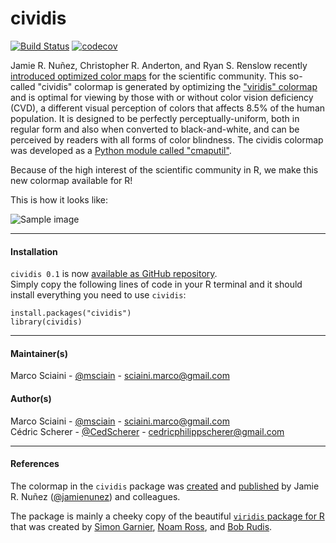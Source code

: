 # cividis

[![Build Status](https://travis-ci.org/marcosci/cividis.svg?branch=master)](https://travis-ci.org/marcosci/cividis)
[![codecov](https://codecov.io/gh/marcosci/cividis/branch/master/graph/badge.svg)](https://codecov.io/gh/marcosci/cividis)

Jamie R. Nuñez, Christopher R. Anderton, and Ryan S. Renslow recently
[introduced optimized color maps](https://arxiv.org/ftp/arxiv/papers/1712/1712.01662.pdf)
for the scientific community. This so-called "cividis" colormap is generated
by optimizing the ["viridis" colormap](https://bids.github.io/colormap/) and is
optimal for viewing by those with or without color vision deficiency (CVD), a
different visual perception of colors that affects 8.5% of the human population.
It is designed to be perfectly perceptually-uniform, both in regular form and
also when converted to black-and-white, and can be perceived by readers with
all forms of color blindness. The cividis colormap was developed as a
[Python module called "cmaputil"](https://github.com/pnnl/cmaputil).

Because of the high interest of the scientific community in R, we make this
new colormap available for R!

This is how it looks like:

![Sample image](https://raw.githubusercontent.com/msciain/blablabla)

---

#### Installation

`cividis 0.1` is now [available as GitHub repository](https://github.com/marcosci/cividis).  
Simply copy the following lines of code in your R terminal and it should install
everything you need to use `cividis`:

```{r}
install.packages("cividis")
library(cividis)
```

---

#### Maintainer(s)

Marco Sciaini - [@msciain](https://twitter.com/msciain) - <sciaini.marco@gmail.com>

#### Author(s)

Marco Sciaini - [@msciain](https://twitter.com/msciain) - <sciaini.marco@gmail.com>   
Cédric Scherer - [@CedScherer](https://twitter.com/CedScherer) - <cedricphilippscherer@gmail.com>

---

#### References

The colormap in the `cividis` package was
[created](https://github.com/pnnl/cmaputil) and
[published](https://arxiv.org/ftp/arxiv/papers/1712/1712.01662.pdf) by Jamie
R. Nuñez ([@jamienunez](https://github.com/jamienunez)) and colleagues.

The package is mainly a cheeky copy of the beautiful
[`viridis` package for R](https://github.com/sjmgarnier/viridis) that was
created by [Simon Garnier](https://twitter.com/sjmgarnier),
[Noam Ross](https://twitter.com/noamross), and
[Bob Rudis](https://twitter.com/hrbrmstr).
